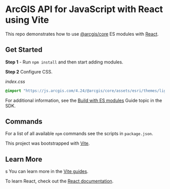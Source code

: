 # ArcGIS API for JavaScript with React using Vite

This repo demonstrates how to use [@arcgis/core](https://www.npmjs.com/package/@arcgis/core) ES modules with [React](https://reactjs.org/).

## Get Started

**Step 1** - Run `npm install` and then start adding modules.

**Step 2** Configure CSS.

_index.css_

```css
@import "https://js.arcgis.com/4.24/@arcgis/core/assets/esri/themes/light/main.css";
```

For additional information, see the [Build with ES modules](https://developers.arcgis.com/javascript/latest/es-modules/) Guide topic in the SDK.

## Commands

For a list of all available `npm` commands see the scripts in `package.json`.

This project was bootstrapped with [Vite](https://vitejs.dev/).

## Learn More
s
You can learn more in the [Vite guides](https://vitejs.dev/guide/).

To learn React, check out the [React documentation](https://reactjs.org/).
